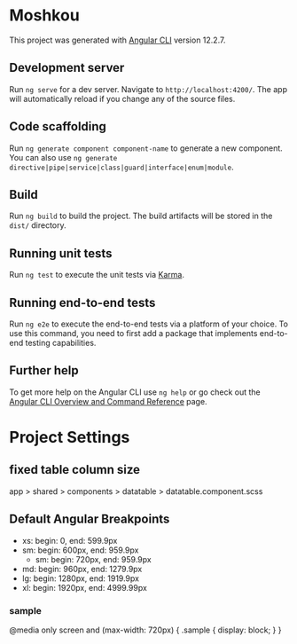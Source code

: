 # Moshkou

This project was generated with [Angular CLI](https://github.com/angular/angular-cli) version 12.2.7.

## Development server

Run `ng serve` for a dev server. Navigate to `http://localhost:4200/`. The app will automatically reload if you change any of the source files.

## Code scaffolding

Run `ng generate component component-name` to generate a new component. You can also use `ng generate directive|pipe|service|class|guard|interface|enum|module`.

## Build

Run `ng build` to build the project. The build artifacts will be stored in the `dist/` directory.

## Running unit tests

Run `ng test` to execute the unit tests via [Karma](https://karma-runner.github.io).

## Running end-to-end tests

Run `ng e2e` to execute the end-to-end tests via a platform of your choice. To use this command, you need to first add a package that implements end-to-end testing capabilities.

## Further help

To get more help on the Angular CLI use `ng help` or go check out the [Angular CLI Overview and Command Reference](https://angular.io/cli) page.

# Project Settings

## fixed table column size

app > shared > components > datatable > datatable.component.scss

## Default Angular Breakpoints

- xs: begin: 0, end: 599.9px
- sm: begin: 600px, end: 959.9px
  - sm: begin: 720px, end: 959.9px
- md: begin: 960px, end: 1279.9px
- lg: begin: 1280px, end: 1919.9px
- xl: begin: 1920px, end: 4999.99px

### sample

@media only screen and (max-width: 720px) {
.sample {
display: block;
}
}
